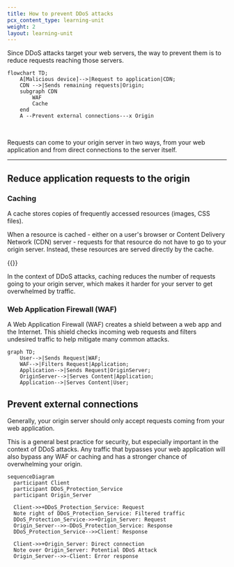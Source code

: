 ```yaml
---
title: How to prevent DDoS attacks
pcx_content_type: learning-unit
weight: 2
layout: learning-unit
---
```


Since DDoS attacks target your web servers, the way to prevent them is to reduce requests reaching those servers.

```mermaid
flowchart TD;
    A[Malicious device]-->|Request to application|CDN;
    CDN -->|Sends remaining requests|Origin;
    subgraph CDN
        WAF
        Cache
    end
    A --Prevent external connections---x Origin
```
<br/>

Requests can come to your origin server in two ways, from your web application and from direct connections to the server itself.

---

## Reduce application requests to the origin

### Caching

A cache stores copies of frequently accessed resources (images, CSS files).

When a resource is cached - either on a user's browser or Content Delivery Network (CDN) server - requests for that resource do not have to go to your origin server. Instead, these resources are served directly by the cache.

{{<render file="_cache-basic-diagram.md">}}
<br/>

In the context of DDoS attacks, caching reduces the number of requests going to your origin server, which makes it harder for your server to get overwhelmed by traffic.

### Web Application Firewall (WAF)

A Web Application Firewall (WAF) creates a shield between a web app and the Internet. This shield checks incoming web requests and filters undesired traffic to help mitigate many common attacks.

```mermaid
graph TD;
    User-->|Sends Request|WAF;
    WAF-->|Filters Request|Application;
    Application-->|Sends Request|OriginServer;
    OriginServer-->|Serves Content|Application;
    Application-->|Serves Content|User;
```

## Prevent external connections

Generally, your origin server should only accept requests coming from your web application.

This is a general best practice for security, but especially important in the context of DDoS attacks. Any traffic that bypasses your web application will also bypass any WAF or caching and has a stronger chance of overwhelming your origin.

```mermaid
sequenceDiagram
  participant Client
  participant DDoS_Protection_Service
  participant Origin_Server
  
  Client->>+DDoS_Protection_Service: Request
  Note right of DDoS_Protection_Service: Filtered traffic
  DDoS_Protection_Service->>+Origin_Server: Request
  Origin_Server-->>-DDoS_Protection_Service: Response
  DDoS_Protection_Service-->>Client: Response
  
  Client->>+Origin_Server: Direct connection
  Note over Origin_Server: Potential DDoS Attack
  Origin_Server-->>-Client: Error response
```